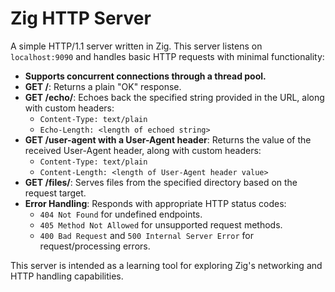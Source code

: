 # Zig HTTP Server

A simple HTTP/1.1 server written in Zig. This server listens on `localhost:9090` and handles basic HTTP requests with minimal functionality:

- **Supports concurrent connections through a thread pool.**
- **GET /**: Returns a plain "OK" response.
- **GET /echo/<your string>**: Echoes back the specified string provided in the URL, along with custom headers:
  - `Content-Type: text/plain`
  - `Echo-Length: <length of echoed string>`
- **GET /user-agent with a User-Agent header**: Returns the value of the received User-Agent header, along with custom headers:
  - `Content-Type: text/plain`
  - `Content-Length: <length of User-Agent header value>`
- **GET /files/<file path>**: Serves files from the specified directory based on the request target.
- **Error Handling**: Responds with appropriate HTTP status codes:
  - `404 Not Found` for undefined endpoints.
  - `405 Method Not Allowed` for unsupported request methods.
  - `400 Bad Request` and `500 Internal Server Error` for request/processing errors.

This server is intended as a learning tool for exploring Zig's networking and HTTP handling capabilities.
